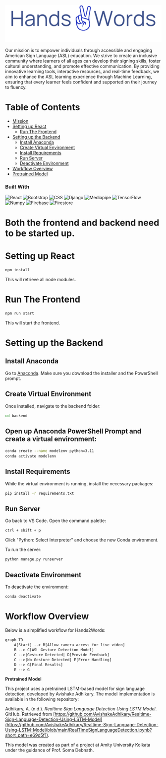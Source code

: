 <div style="text-align: center;">
  <img src="frontend/public/logo.png" alt="logo">
</div>


Our mission is to empower individuals through accessible and engaging American Sign Language (ASL) education. We strive to create an inclusive community where learners of all ages can develop their signing skills, foster cultural understanding, and promote effective communication. By providing innovative learning tools, interactive resources, and real-time feedback, we aim to enhance the ASL learning experience through Machine Learning, ensuring that every learner feels confident and supported on their journey to fluency.

# Table of Contents
- [Mission](#hands2words)
- [Setting up React](#setting-up-react)
  - [Run The Frontend](#run-the-frontend)
- [Setting up the Backend](#setting-up-the-backend)
  - [Install Anaconda](#install-anaconda)
  - [Create Virtual Environment](#create-virtual-environment)
  - [Install Requirements](#install-requirements)
  - [Run Server](#run-server)
  - [Deactivate Environment](#deactivate-environment)
- [Workflow Overview](#workflow-overview)
- [Pretrained Model](#pretrained-model)

### Built With
![React](https://img.shields.io/badge/React-61DAFB?style=for-the-badge&logo=react&logoColor=black)
![Bootstrap](https://img.shields.io/badge/Bootstrap-563D7C?style=for-the-badge&logo=bootstrap&logoColor=white)
![CSS](https://img.shields.io/badge/CSS-1572B6?style=for-the-badge&logo=css3&logoColor=white)
![Django](https://img.shields.io/badge/Django-092E20?style=for-the-badge&logo=django&logoColor=green)
![Mediapipe](https://img.shields.io/badge/Mediapipe-FF3C00?style=for-the-badge&logo=google&logoColor=white)
![TensorFlow](https://img.shields.io/badge/TensorFlow-FF6F00?style=for-the-badge&logo=tensorflow&logoColor=white)
![Numpy](https://img.shields.io/badge/Numpy-013243?style=for-the-badge&logo=numpy&logoColor=white)
![Firebase](https://img.shields.io/badge/Firebase-FFCA28?style=for-the-badge&logo=firebase&logoColor=black)
![Firestore](https://img.shields.io/badge/Firestore-FFCA28?style=for-the-badge&logo=firebase&logoColor=black)



# Both the frontend and backend need to be started up. 

# Setting up React 
```bash
npm install
```
This will retrieve all node modules. 

# Run The Frontend 
```bash
npm run start
```
This will start the frontend.

# Setting up the Backend 

## Install Anaconda
Go to [Anaconda](https://www.anaconda.com/download). 
Make sure you download the installer and the PowerShell prompt. 

## Create Virtual Environment
Once installed, navigate to the backend folder:
```bash
cd backend
```

## Open up Anaconda PowerShell Prompt and create a virtual environment:
```bash
conda create --name modelenv python=3.11
conda activate modelenv
```

## Install Requirements
While the virtual environment is running, install the necessary packages:
```bash
pip install -r requirements.txt
```

## Run Server
Go back to VS Code. Open the command palette:
```bash
ctrl + shift + p
```
Click "Python: Select Interpreter" and choose the new Conda environment.

To run the server:
```bash
python manage.py runserver
```

## Deactivate Environment
To deactivate the environment:
```bash
conda deactivate
```

# Workflow Overview
Below is a simplified workflow for Hands2Words:

```mermaid
graph TD
    A[Start] --> B[Allow camera access for live video]
    B --> C[ASL Gesture Detection Model]
    C -->|Gesture Detected| D[Provide Feedback]
    C -->|No Gesture Detected| E[Error Handling]
    D --> G[Final Results]
    E --> G
```

**Pretrained Model**

This project uses a pretrained LSTM-based model for sign language detection, developed by Avishake Adhikary. The model implementation is available in the following repository:

Adhikary, A. (n.d.). *Realtime Sign Language Detection Using LSTM Model*. GitHub. Retrieved from [https://github.com/AvishakeAdhikary/Realtime-Sign-Language-Detection-Using-LSTM-Model](https://github.com/AvishakeAdhikary/Realtime-Sign-Language-Detection-Using-LSTM-Model/blob/main/RealTimeSignLanguageDetection.ipynb?short_path=e69d5f1).

This model was created as part of a project at Amity University Kolkata under the guidance of Prof. Soma Debnath.
